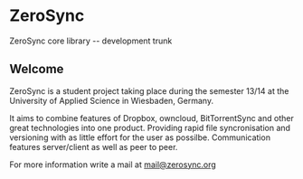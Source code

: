 # ZeroSync

ZeroSync core library -- development trunk 

## Welcome

ZeroSync is a student project taking place during the semester 13/14 at the University of Applied Science in Wiesbaden, Germany.

It aims to combine features of Dropbox, owncloud, BitTorrentSync and other great technologies into one product.  Providing rapid file syncronisation and versioning with as little effort for the user as possilbe. Communication features server/client as well as peer to peer.

For more information write a mail at mail@zerosync.org
